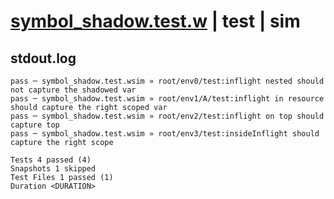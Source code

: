 # [symbol_shadow.test.w](../../../../../tests/valid/symbol_shadow.test.w) | test | sim

## stdout.log
```log
pass ─ symbol_shadow.test.wsim » root/env0/test:inflight nested should not capture the shadowed var       
pass ─ symbol_shadow.test.wsim » root/env1/A/test:inflight in resource should capture the right scoped var
pass ─ symbol_shadow.test.wsim » root/env2/test:inflight on top should capture top                        
pass ─ symbol_shadow.test.wsim » root/env3/test:insideInflight should capture the right scope             

Tests 4 passed (4)
Snapshots 1 skipped
Test Files 1 passed (1)
Duration <DURATION>
```


